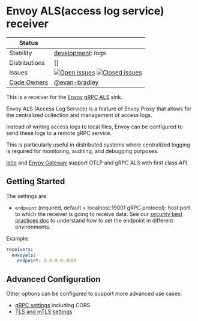 # Envoy ALS(access log service) receiver

<!-- status autogenerated section -->
| Status        |           |
| ------------- |-----------|
| Stability     | [development]: logs   |
| Distributions | [] |
| Issues        | [![Open issues](https://img.shields.io/github/issues-search/open-telemetry/opentelemetry-collector-contrib?query=is%3Aissue%20is%3Aopen%20label%3Areceiver%2Fenvoyals%20&label=open&color=orange&logo=opentelemetry)](https://github.com/open-telemetry/opentelemetry-collector-contrib/issues?q=is%3Aopen+is%3Aissue+label%3Areceiver%2Fenvoyals) [![Closed issues](https://img.shields.io/github/issues-search/open-telemetry/opentelemetry-collector-contrib?query=is%3Aissue%20is%3Aclosed%20label%3Areceiver%2Fenvoyals%20&label=closed&color=blue&logo=opentelemetry)](https://github.com/open-telemetry/opentelemetry-collector-contrib/issues?q=is%3Aclosed+is%3Aissue+label%3Areceiver%2Fenvoyals) |
| [Code Owners](https://github.com/open-telemetry/opentelemetry-collector-contrib/blob/main/CONTRIBUTING.md#becoming-a-code-owner)    | [@evan-bradley](https://www.github.com/evan-bradley) |

[development]: https://github.com/open-telemetry/opentelemetry-collector/blob/main/docs/component-stability.md#development
<!-- end autogenerated section -->

This is a receiver for the [Envoy gRPC ALS](https://www.envoyproxy.io/docs/envoy/latest/api-v3/extensions/access_loggers/grpc/v3/als.proto#envoy-v3-api-msg-extensions-access-loggers-grpc-v3-httpgrpcaccesslogconfig) sink.

Envoy ALS (Access Log Service) is a feature of Envoy Proxy that allows for the
centralized collection and management of access logs.

Instead of writing access logs to local files, Envoy can be configured to send these logs to a remote gRPC service.

This is particularly useful in distributed systems where centralized logging is required for monitoring, auditing, and debugging purposes.

[Istio](https://istio.io) and [Envoy Gateway](https://gateway.envoyproxy.io) support OTLP and gRPC ALS with first class API.

## Getting Started

The settings are:

- `endpoint` (required, default = localhost:19001 gRPC protocol): host:port to which the receiver is going to receive data. See our [security best practices doc](https://opentelemetry.io/docs/security/config-best-practices/#protect-against-denial-of-service-attacks) to understand how to set the endpoint in different environments.

Example:
```yaml
receivers:
  envoyals:
    endpoint: 0.0.0.0:3500
```

## Advanced Configuration

Other options can be configured to support more advanced use cases:

- [gRPC settings](https://github.com/open-telemetry/opentelemetry-collector/blob/main/config/configgrpc/README.md) including CORS
- [TLS and mTLS settings](https://github.com/open-telemetry/opentelemetry-collector/blob/main/config/configtls/README.md)

